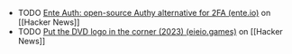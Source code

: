 - TODO [Ente Auth: open-source Authy alternative for 2FA (ente.io)](https://news.ycombinator.com/item?id=40883839) on [[Hacker News]]
- TODO [Put the DVD logo in the corner (2023) (eieio.games)](https://news.ycombinator.com/item?id=40883277) on [[Hacker News]]